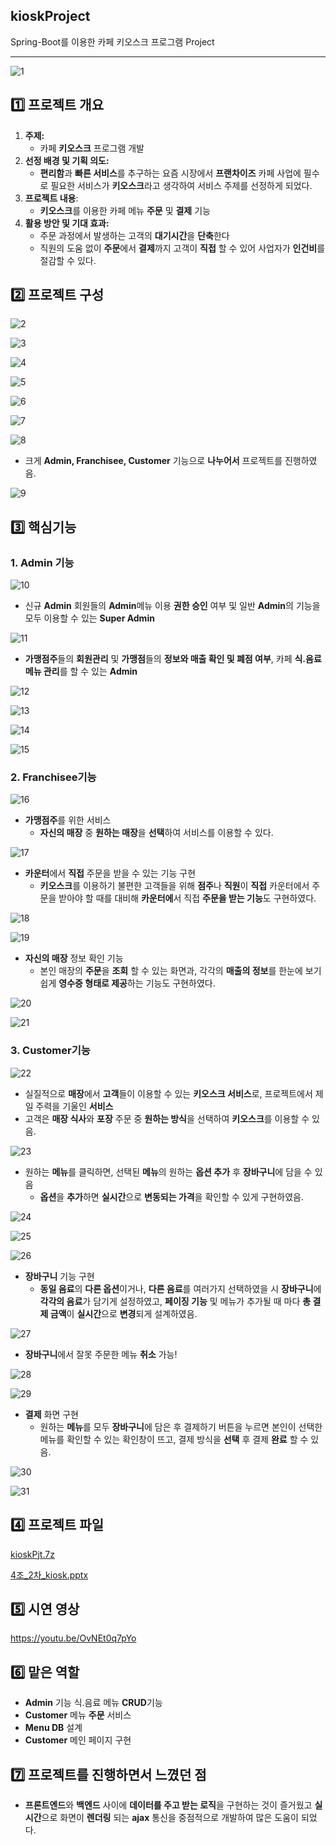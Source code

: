 ## kioskProject
Spring-Boot를 이용한 카페 키오스크 프로그램 Project

---

![1](https://github.com/user-attachments/assets/16250538-75f8-440c-9778-d54aa3c4e1db)

## 1️⃣ 프로젝트 개요

1. **주제:**
    - 카페 **키오스크** 프로그램 개발
2. **선정 배경 및 기획 의도:**
    - **편리함**과 **빠른 서비스**를 추구하는 요즘 시장에서 **프랜차이즈** 카페 사업에 필수로 필요한 서비스가 **키오스크**라고 생각하여 서비스 주제를 선정하게 되었다.
3. **프로젝트 내용**:
    - **키오스크**를 이용한 카페 메뉴 **주문** 및 **결제** 기능
4. **활용 방안 및 기대 효과:**
    - 주문 과정에서 발생하는 고객의 **대기시간**을 **단축**한다
    - 직원의 도움 없이 **주문**에서 **결제**까지 고객이 **직접** 할 수 있어 사업자가 **인건비**를 절감할 수 있다.

## 2️⃣ 프로젝트 구성

![2](https://github.com/user-attachments/assets/40706598-cf1a-4cce-b6d2-19c4ec1d79ac)

![3](https://github.com/user-attachments/assets/ba952bda-943c-4315-b790-b99f36b8989c)

![4](https://github.com/user-attachments/assets/e0dd0751-e702-49b5-855d-b235c03614ca)

![5](https://github.com/user-attachments/assets/9724d014-10c4-4349-a2b8-4808fec12667)

![6](https://github.com/user-attachments/assets/5e2856a2-0a35-4f3e-95f5-95e6b0ff9c7b)

![7](https://github.com/user-attachments/assets/9df35df4-1461-456c-aba4-96a17433ea30)

![8](https://github.com/user-attachments/assets/100d1c49-ed85-42ba-9d6a-9b3b67112943)

- 크게 **Admin, Franchisee, Customer** 기능으로 **나누어서** 프로젝트를 진행하였음.
    
![9](https://github.com/user-attachments/assets/0419260b-b3e4-49da-b36e-67c68b462b31)
    

## 3️⃣ 핵심기능

### 1. Admin 기능

![10](https://github.com/user-attachments/assets/bbbf5d87-caa1-4656-8017-bf709bcb0292)

- 신규 **Admin** 회원들의 **Admin**메뉴 이용 **권한 승인** 여부 및 일반 **Admin**의 기능을 모두 이용할 수 있는 **Super Admin**

![11](https://github.com/user-attachments/assets/c958e788-a9ce-41b4-85e8-e7c2bf299482)

- **가맹점주**들의 **회원관리** 및 **가맹점**들의 **정보와 매출 확인 및 폐점 여부**, 카페 **식.음료 메뉴 관리**를 할 수 있는 **Admin**

![12](https://github.com/user-attachments/assets/0292b503-20e6-45a5-95af-5bab60253af5)

![13](https://github.com/user-attachments/assets/c926b58e-0eb3-4250-afab-a14d5079c250)

![14](https://github.com/user-attachments/assets/f374c6e6-f68b-4736-9b31-712abb981055)

![15](https://github.com/user-attachments/assets/9d43b2bb-65a3-4c94-8f4b-522185b905ba)

### 2. Franchisee기능

![16](https://github.com/user-attachments/assets/0ac30fc4-29ed-463a-a888-84b736a0a328)

- **가맹점주**를 위한 서비스
    - **자신의 매장** 중 **원하는 매장**을 **선택**하여 서비스를 이용할 수 있다.
    
![17](https://github.com/user-attachments/assets/84e7643e-f8aa-4f98-b9da-d4aeb888ae7d)
    
- **카운터**에서 **직접** 주문을 받을 수 있는 기능 구현
    - **키오스크**를 이용하기 불편한 고객들을 위해 **점주**나 **직원**이 **직접** 카운터에서 주문을 받아야 할 때를 대비해 **카운터에**서 직접 **주문을 받는 기능**도 구현하였다.

![18](https://github.com/user-attachments/assets/13d55b92-2c25-4747-bfe6-4cd21bd1e279)

![19](https://github.com/user-attachments/assets/2b8c7784-a319-4805-80d6-c1a4f0899990)

- **자신의 매장** 정보 확인 기능
    - 본인 매장의 **주문**을 **조회** 할 수 있는 화면과, 각각의 **매출의 정보**를 한눈에 보기 쉽게 **영수증 형태로 제공**하는 기능도 구현하였다.
    
![20](https://github.com/user-attachments/assets/fad7b8c5-8800-4205-8819-dc536af9692a)
    
![21](https://github.com/user-attachments/assets/8c9d963c-7a18-438f-b06f-78f91e4cc0d3)
    

### 3. Customer기능

![22](https://github.com/user-attachments/assets/ef6e07a1-b401-4b12-b71e-a738d62a245e)

- 실질적으로 **매장**에서 **고객**들이 이용할 수 있는 **키오스크 서비스**로, 프로젝트에서 제일 주력을 기울인 **서비스**
- 고객은 **매장 식사**와 **포장** 주문 중 **원하는 방식**을 선택하여 **키오스크**를 이용할 수 있음.
    
![23](https://github.com/user-attachments/assets/338648a0-4737-4dfc-b0b9-9e0ce766964d)
    
- 원하는 **메뉴**를 클릭하면, 선택된 **메뉴**의 원하는 **옵션 추가** 후 **장바구니**에 담을 수 있음
    - **옵션**을 **추가**하면 **실시간**으로 **변동되는 가격**을 확인할 수 있게 구현하였음.

![24](https://github.com/user-attachments/assets/8ef3148c-d7b6-42f6-b972-13d66ad75775)

![25](https://github.com/user-attachments/assets/df96b0e0-79d2-4c41-a064-e52dede4adec)

![26](https://github.com/user-attachments/assets/7e9ec506-fda1-41bd-9861-a97df9fdd262)

- **장바구니** 기능 구현
    - **동일 음료**의 **다른 옵션**이거나, **다른 음료**를 여러가지 선택하였을 시 **장바구니**에 **각각의 음료**가 담기게 설정하였고, **페이징 기능** 및 메뉴가 추가될 때 마다 **총 결제 금액**이 **실시간**으로 **변경**되게 설계하였음.

![27](https://github.com/user-attachments/assets/6230ba2e-3958-44ff-a8c7-4afd16f70152)

- **장바구니**에서 잘못 주문한 메뉴 **취소** 가능!

![28](https://github.com/user-attachments/assets/498f58f2-a652-41e1-a392-fb88b35ca8e3)

![29](https://github.com/user-attachments/assets/a3166e4f-34ca-4fa9-89e6-57eb8e80d1c9)

- **결제** 화면 구현
    - 원하는 **메뉴**를 모두 **장바구니**에 담은 후 결제하기 버튼을 누르면 본인이 선택한 메뉴를 확인할 수 있는 확인창이 뜨고, 결제 방식을 **선택** 후 결제 **완료** 할 수 있음.
    
![30](https://github.com/user-attachments/assets/39ff57bf-74ca-4e83-aeca-1b7b732a01f3)
    
![31](https://github.com/user-attachments/assets/8642e09b-8ce7-494b-b5d7-82fc5e95c4e8)
    

## 4️⃣ 프로젝트 파일

[kioskPjt.7z](https://drive.google.com/file/d/1TFFaIxd3o2kvxlN16oYqJqSvvN1t77v0/view?usp=sharing)

[4조_2차_kiosk.pptx](https://drive.google.com/file/d/1jPKotV84u7PoqeC42PYXid6fk6kSzIvQ/view?usp=sharing)

## 5️⃣ 시연 영상

https://youtu.be/OvNEt0q7pYo

## 6️⃣ 맡은 역할

- **Admin** 기능 식.음료 메뉴 **CRUD**기능
- **Customer** 메뉴 **주문** 서비스
- **Menu DB** 설계
- **Customer** 메인 페이지 구현

## 7️⃣ 프로젝트를 진행하면서 느꼈던 점

- **프론트엔드**와 **백엔드** 사이에 **데이터를 주고 받는 로직**을 구현하는 것이 즐거웠고 **실시간**으로 화면이 **렌더링** 되는 **ajax** 통신을 중점적으로 개발하여 많은 도움이 되었다.
